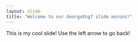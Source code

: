 ```yaml
---
layout: slide
title: "Welcome to our GeorgeEng7 slide morons!"
---
```

This is my cool slide!
Use the left arrow to go back!

